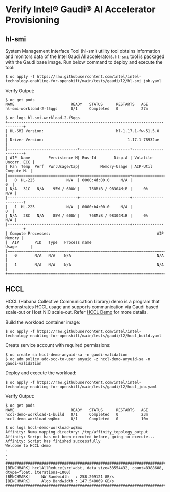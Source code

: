 # Verify Intel® Gaudi® AI Accelerator Provisioning

## hl-smi 
System Management Interface Tool (hl-smi) utility tool obtains information and monitors data of the Intel Gaudi AI accelerators.
`hl-smi` tool is packaged with the Gaudi base image. Run below command to deploy and execute the tool:
```
$ oc apply -f https://raw.githubusercontent.com/intel/intel-technology-enabling-for-openshift/main/tests/gaudi/l2/hl-smi_job.yaml
```

Verify Output:
```
$ oc get pods
NAME                         READY   STATUS      RESTARTS   AGE
hl-smi-workload-2-f5qgs      0/1     Completed   0          27m
```
```
$ oc logs hl-smi-workload-2-f5qgs
+-----------------------------------------------------------------------------+
| HL-SMI Version:                                hl-1.17.1-fw-51.5.0          |
| Driver Version:                                     1.17.1-78932ae          |
|-------------------------------+----------------------+----------------------+
| AIP  Name        Persistence-M| Bus-Id        Disp.A | Volatile Uncorr. ECC |
| Fan  Temp  Perf  Pwr:Usage/Cap|         Memory-Usage | AIP-Util  Compute M. |
|===============================+======================+======================|
|   0  HL-225              N/A  | 0000:4d:00.0     N/A |                   0  |
| N/A   31C   N/A    95W / 600W |    768MiB / 98304MiB |     0%           N/A |
|-------------------------------+----------------------+----------------------+
|   1  HL-225              N/A  | 0000:b4:00.0     N/A |                   0  |
| N/A   28C   N/A    85W / 600W |    768MiB / 98304MiB |     0%           N/A |
|-------------------------------+----------------------+----------------------+
| Compute Processes:                                               AIP Memory |
|  AIP       PID   Type   Process name                             Usage      |
|=============================================================================|
|   0        N/A   N/A    N/A                                      N/A        |
|   1        N/A   N/A    N/A                                      N/A        |
+=============================================================================+
```

## HCCL
HCCL (Habana Collective Communication Library) demo is a program that demonstrates HCCL usage and supports communication via Gaudi based scale-out or Host NIC scale-out. Refer [HCCL Demo](https://github.com/HabanaAI/hccl_demo/tree/main?tab=readme-ov-file#hccl-demo) for more details.

Build the workload container image:
```
$ oc apply -f https://raw.githubusercontent.com/intel/intel-technology-enabling-for-openshift/main/tests/gaudi/l2/hccl_build.yaml
```
Create service account with required permissions: 
```
$ oc create sa hccl-demo-anyuid-sa -n gaudi-validation
$ oc adm policy add-scc-to-user anyuid -z hccl-demo-anyuid-sa -n gaudi-validation
```
Deploy and execute the workload:
```
$ oc apply -f https://raw.githubusercontent.com/intel/intel-technology-enabling-for-openshift/main/tests/gaudi/l2/hccl_job.yaml
```

Verify Output:
``` 
$ oc get pods
NAME                         READY   STATUS      RESTARTS   AGE
hccl-demo-workload-1-build   0/1     Completed   0          23m
hccl-demo-workload-wq8mx     0/1     Completed   0          10m
```
```
$ oc logs hccl-demo-workload-wq8mx
Affinity: Numa mapping directory: /tmp/affinity_topology_output
Affinity: Script has not been executed before, going to execute...
Affinity: Script has finished successfully
Welcome to HCCL demo
.
.
.
####################################################################################################
[BENCHMARK] hcclAllReduce(src!=dst, data_size=33554432, count=8388608, dtype=float, iterations=1000)
[BENCHMARK]     NW Bandwidth   : 258.209121 GB/s
[BENCHMARK]     Algo Bandwidth : 147.548069 GB/s
####################################################################################################
```